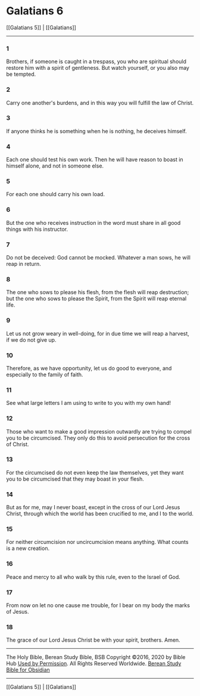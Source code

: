 # Galatians 6

[[Galatians 5]] | [[Galatians]]

---

### 1
Brothers, if someone is caught in a trespass, you who are spiritual should restore him with a spirit of gentleness. But watch yourself, or you also may be tempted.

### 2
Carry one another's burdens, and in this way you will fulfill the law of Christ.

### 3
If anyone thinks he is something when he is nothing, he deceives himself.

### 4
Each one should test his own work. Then he will have reason to boast in himself alone, and not in someone else.

### 5
For each one should carry his own load.

### 6
But the one who receives instruction in the word must share in all good things with his instructor.

### 7
Do not be deceived: God cannot be mocked. Whatever a man sows, he will reap in return.

### 8
The one who sows to please his flesh, from the flesh will reap destruction; but the one who sows to please the Spirit, from the Spirit will reap eternal life.

### 9
Let us not grow weary in well-doing, for in due time we will reap a harvest, if we do not give up.

### 10
Therefore, as we have opportunity, let us do good to everyone, and especially to the family of faith.

### 11
See what large letters I am using to write to you with my own hand!

### 12
Those who want to make a good impression outwardly are trying to compel you to be circumcised. They only do this to avoid persecution for the cross of Christ.

### 13
For the circumcised do not even keep the law themselves, yet they want you to be circumcised that they may boast in your flesh.

### 14
But as for me, may I never boast, except in the cross of our Lord Jesus Christ, through which the world has been crucified to me, and I to the world.

### 15
For neither circumcision nor uncircumcision means anything. What counts is a new creation.

### 16
Peace and mercy to all who walk by this rule, even to the Israel of God.

### 17
From now on let no one cause me trouble, for I bear on my body the marks of Jesus.

### 18
The grace of our Lord Jesus Christ be with your spirit, brothers. Amen.

---

The Holy Bible, Berean Study Bible, BSB
Copyright ©2016, 2020 by Bible Hub
[Used by Permission](https://berean.bible/terms.htm). All Rights Reserved Worldwide.
[Berean Study Bible for Obsidian](https://github.com/gapmiss/berean-study-bible-for-obsidian)

---

[[Galatians 5]] | [[Galatians]]

